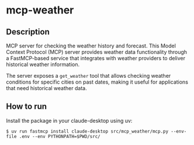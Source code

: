 # mcp-weather

## Description

MCP server for checking the weather history and forecast. This Model Context Protocol (MCP) server provides weather data functionality through a FastMCP-based service that integrates with weather providers to deliver historical weather information.

The server exposes a `get_weather` tool that allows checking weather conditions for specific cities on past dates, making it useful for applications that need historical weather data.

## How to run

Install the package in your claude-desktop using uv:

```
$ uv run fastmcp install claude-desktop src/mcp_weather/mcp.py --env-file .env --env PYTHONPATH=$PWD/src/
```
